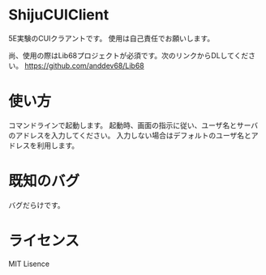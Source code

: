 ShijuCUIClient
================================================
5E実験のCUIクラアントです。
使用は自己責任でお願いします。  

尚、使用の際はLib68プロジェクトが必須です。次のリンクからDLしてください。
https://github.com/anddev68/Lib68


使い方
=================================================

コマンドラインで起動します。
起動時、画面の指示に従い、ユーザ名とサーバのアドレスを入力してください。
入力しない場合はデフォルトのユーザ名とアドレスを利用します。


既知のバグ
=================================================
バグだらけです。


ライセンス
================================================
MIT Lisence




